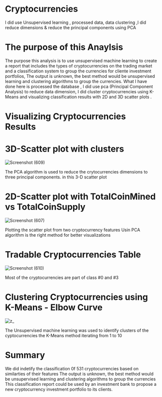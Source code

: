 # Cryptocurrencies
I did use Unsupervised learning , processed  data, data clustering ,I did reduce dimensions & reduce the principal components using PCA






# The purpose of this Anaylsis

The purpose this analysis is to use unsupervised machine learning to create a report that includes the types of cryptocurrencies on the trading market and a classification system to group the currencies for cliente investment portfolios, The output is unknown, the best method would be unsupervised learning and clustering algorithms to group the currencies.
What I have done here is  processed the database , I did use pca (Principal Component Analysis) to reduce data dimension, I did cluster cryptocurrencies using K-Means and visualizing classification results with 2D and 3D scatter plots .




# Visualizing Cryptocurrencies Results



# 3D-Scatter plot with clusters

![Screenshot (609)](https://user-images.githubusercontent.com/82621077/131266182-b02dbb01-b25f-48ea-ae27-52c6c2202054.png)

The PCA algorithm is used to reduce the crytocurrencies dimensions to three principal components. in this 3-D scatter plot 



# 2D-Scatter plot with TotalCoinMined vs TotalCoinSupply


![Screenshot (607)](https://user-images.githubusercontent.com/82621077/131266310-e152d8f8-f8b0-4138-a80f-505d3c64ee37.png)

Plotting the scatter plot from two cryptocurrency features Usin PCA algorithm is the right method for better visualizations 


# Tradable Cryptocurrencies Table


![Screenshot (610)](https://user-images.githubusercontent.com/82621077/131266393-62dc9128-2b68-4d56-8c8c-307402c8050c.png)

Most of the cryptocurrencies are part of class #0 and #3







# Clustering Cryptocurrencies using K-Means - Elbow Curve

![z_](https://user-images.githubusercontent.com/82621077/131266556-cd9741cd-2cef-4772-a8e5-12484be5b693.png)

The Unsupervised machine learning was used to identify clusters of the cyptocurrencies the K-Means method iterating from 1 to 10



# Summary

We did indetify  the classification 0f 531 cryptocurrencies based on similarties of their features The output is unknown, the best method would be unsupervised learning and clustering algorithms to group the currencies
This classification report could be used by an investment bank to propose a new cryptocurrency investment portfolio to its clients.
